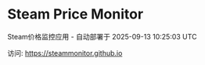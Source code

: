 # Steam Price Monitor

Steam价格监控应用 - 自动部署于 2025-09-13 10:25:03 UTC

访问: https://steammonitor.github.io
